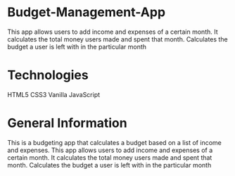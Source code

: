 # Budget-Management-App
This app allows users to add income and expenses of a certain month. It  calculates the total money users made and spent  that month.  Calculates the budget a user is left with in the particular month

# Technologies

HTML5
CSS3
Vanilla JavaScript


# General Information

This is a budgeting app that calculates a budget based on a list of income and expenses. This app allows users to add income and expenses of a certain month.
It  calculates the total money users made and spent  that month.
 Calculates the budget a user is left with in the particular month

